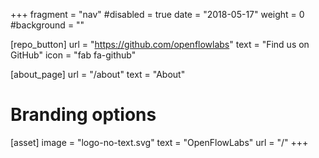 +++
fragment = "nav"
#disabled = true
date = "2018-05-17"
weight = 0
#background = ""

[repo_button]
  url = "https://github.com/openflowlabs"
  text = "Find us on GitHub"
  icon = "fab fa-github"

[about_page]
  url = "/about"
  text = "About"

# Branding options
[asset]
  image = "logo-no-text.svg"
  text = "OpenFlowLabs"
  url = "/"
+++
